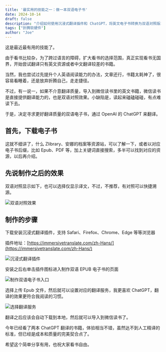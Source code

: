 ```yaml
---
title: '最实用的技能之一：做一本双语电子书'
date: 2024-10-14
draft: false
description: "介绍如何使用沉浸式翻译插件和 ChatGPT，将英文电子书转换为双语对照版本，让阅读不再受语言限制。"
tags: ["折腾软硬件"]
author: "Joe"
---
```


这是最近最有用的技能了。

由于看书比较杂，为了跨过语言的障碍，扩大看书的选择范围，真正实现看书无国界，开始尝试翻译只有英文资源或者中文翻译较差的书籍。

当然，我也尝试过先提升个人英语阅读能力的办法，文章还行，书籍太耗神了，很容易看睡着，还是放弃折腾自己，走走捷径。

不过，有一说一，如果不介意翻译质量，导入到微信读书里的英文书籍，微信读书是直接提供翻译能力的，也是双语对照效果。小缺陷是，读起来磕磕碰碰，有点难读下去。

于是，决定寻求更好翻译质量的双语电子书，通过 OpenAI 的 ChatGPT 来翻译。

## 首先，下载电子书

这就不细讲了，什么 Zlibrary、安娜的档案等资源站，可以了解一下，或者以对应电子书后缀，比如 Epub、PDF 等，加上关键词直接搜索，多半可以找到对应的资源，以后再介绍。

## 先说制作之后的效果

双语对照显示如下，也可以选择仅显示译文，不过，不推荐，有对照可以快捷溯源。

![双语对照效果](/images/posts/how-to-make-bilingual-ebook/image.webp)

## 制作的步骤

下载安装沉浸式翻译插件，支持 Safari、Firefox、Chrome、Edge 等等浏览器

插件地址：[https://immersivetranslate.com/zh-Hans/](https://immersivetranslate.com/zh-Hans/)

![沉浸式翻译插件](/images/posts/how-to-make-bilingual-ebook/image-1.webp)

安装之后右单击插件图标进入制作双语 EPUB 电子书的页面

![制作双语电子书入口](/images/posts/how-to-make-bilingual-ebook/image-2.webp)

选择上传 Epub 文件，然后就可以设置对应的翻译服务，我更喜欢 ChatGPT，翻译的效果更符合我阅读的习惯。

![选择翻译服务](/images/posts/how-to-make-bilingual-ebook/image-3.webp)

翻译之后应该会自动下载到本地，然后就可以导入到微信读书了。

今年已经看了两本 ChatGPT 翻译的书籍，体验相当不错，虽然达不到人工精译的标准，但已经是成本和质量的完美契合点了。

希望这个简单分享有用，也祝大家看书自由。 